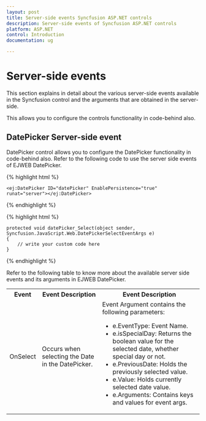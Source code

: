 ```yaml
---
layout: post
title: Server-side events Syncfusion ASP.NET controls
description: Server-side events of Syncfusion ASP.NET controls
platform: ASP.NET
control: Introduction
documentation: ug

---
```


# Server-side events

This section explains in detail about the various server-side events available in the Syncfusion control and the arguments that are obtained in the server-side.

This allows you to configure the controls functionality in code-behind also.

## DatePicker Server-side event

DatePicker control allows you to configure the DatePicker functionality in code-behind also. Refer to the following code to use the server side events of EJWEB DatePicker.

{% highlight html %}

    <ej:DatePicker ID="datePicker" EnablePersistence="true" runat="server"></ej:DatePicker>

{% endhighlight %}

{% highlight html %}

    protected void datePicker_Select(object sender, Syncfusion.JavaScript.Web.DatePickerSelectEventArgs e) 
    { 
        // write your custom code here 
    }

{% endhighlight %}

Refer to the following table to know more about the available server side events and its arguments in EJWEB DatePicker.

<table> <tr> <th> Event</th><th> Event Description</th><th> Event Description</th></tr> <tr> <td> OnSelect</td><td> Occurs when selecting the Date in the DatePicker.</td><td> Event Argument contains the following parameters: <ul> <li>e.EventType: Event Name.</li> <li>e.isSpecialDay: Returns the boolean value for the selected date, whether special day or not.</li> <li>e.PreviousDate: Holds the previously selected value.</li> <li>e.Value: Holds currently selected date value.</li> <li>e.Arguments: Contains keys and values for event args.</li> </ul></td></tr> </table>
